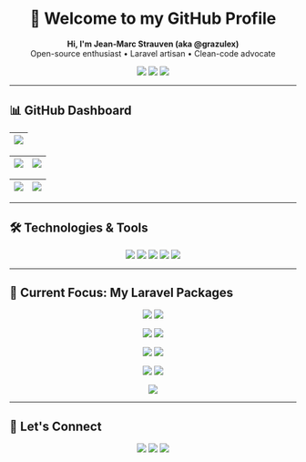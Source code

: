 <h1 align="center">👋 Welcome to my GitHub Profile</h1>

<p align="center">
  <b>Hi, I'm Jean‑Marc Strauven (aka @grazulex)</b> <br/>
  Open-source enthusiast • Laravel artisan • Clean-code advocate
</p>

<p align="center">
  <a href="https://opensourcemyfriend.hashnode.dev/"><img src="https://img.shields.io/badge/📝%20Blog-Hashnode-blue?style=for-the-badge" /></a>
  <a href="https://www.linkedin.com/in/jean-marc-strauven/"><img src="https://img.shields.io/badge/LinkedIn-JeanMarcStra-0A66C2?style=for-the-badge&logo=linkedin" /></a>
  <a href="https://github.com/grazulex?tab=followers"><img src="https://img.shields.io/github/followers/grazulex?style=for-the-badge" /></a>
</p>

---

## 📊 GitHub Dashboard

| ![](https://github-profile-summary-cards.vercel.app/api/cards/profile-details?username=grazulex&theme=github_dark) |
| :----------------------------------------------------------------------------------------------------------------: |

| ![](https://github-profile-summary-cards.vercel.app/api/cards/repos-per-language?username=grazulex&theme=github_dark) | ![](https://github-profile-summary-cards.vercel.app/api/cards/most-commit-language?username=grazulex&theme=github_dark) |
| :-------------------------------------------------------------------------------------------------------------------: | :----------------------------------------------------------------------------------------------------------------------: |

| ![](https://github-profile-summary-cards.vercel.app/api/cards/stats?username=grazulex&theme=github_dark) | ![](https://github-profile-summary-cards.vercel.app/api/cards/productive-time?username=grazulex&theme=github_dark&utcOffset=+2) |
| :------------------------------------------------------------------------------------------------------: | :--------------------------------------------------------------------------------------------------------------------------: |

---

## 🛠️ Technologies & Tools

<p align="center">
  <img src="https://img.shields.io/badge/PHP-777BB4?style=for-the-badge&logo=php&logoColor=white" />
  <img src="https://img.shields.io/badge/Laravel-FF2D20?style=for-the-badge&logo=laravel&logoColor=white" />
  <img src="https://img.shields.io/badge/Bash-121011?style=for-the-badge&logo=gnu-bash&logoColor=white" />
  <img src="https://img.shields.io/badge/Python-3670A0?style=for-the-badge&logo=python&logoColor=ffdd54" />
  <img src="https://img.shields.io/badge/Linux-FCC624?style=for-the-badge&logo=linux&logoColor=black" />
</p>

---

## 🔭 Current Focus: My Laravel Packages

<p align="center">
  <a href="https://github.com/grazulex/laravel-arc"><img src="https://github-readme-stats.vercel.app/api/pin/?username=grazulex&repo=laravel-arc&theme=github_dark&show_owner=true" /></a>
  <a href="https://github.com/grazulex/laravel-flowpipe"><img src="https://github-readme-stats.vercel.app/api/pin/?username=grazulex&repo=laravel-flowpipe&theme=github_dark&show_owner=true" /></a>
</p>

<p align="center">
  <a href="https://github.com/grazulex/laravel-statecraft"><img src="https://github-readme-stats.vercel.app/api/pin/?username=grazulex&repo=laravel-statecraft&theme=github_dark&show_owner=true" /></a>
  <a href="https://github.com/grazulex/laravel-safeguard"><img src="https://github-readme-stats.vercel.app/api/pin/?username=grazulex&repo=laravel-safeguard&theme=github_dark&show_owner=true" /></a>
</p>

<p align="center">
  <a href="https://github.com/grazulex/laravel-tddraft"><img src="https://github-readme-stats.vercel.app/api/pin/?username=grazulex&repo=laravel-tddraft&theme=github_dark&show_owner=true" /></a>
  <a href="https://github.com/grazulex/laravel-snapshot"><img src="https://github-readme-stats.vercel.app/api/pin/?username=grazulex&repo=laravel-snapshot&theme=github_dark&show_owner=true" /></a>
</p>

<p align="center">
  <a href="https://github.com/grazulex/laravel-atlas"><img src="https://github-readme-stats.vercel.app/api/pin/?username=grazulex&repo=laravel-atlas&theme=github_dark&show_owner=true" /></a>
  <a href="https://github.com/grazulex/laravel-configrypt"><img src="https://github-readme-stats.vercel.app/api/pin/?username=grazulex&repo=laravel-configrypt&theme=github_dark&show_owner=true" /></a>
</p>

<p align="center">
  <a href="https://github.com/grazulex/laravel-devtoolbox"><img src="https://github-readme-stats.vercel.app/api/pin/?username=grazulex&repo=laravel-devtoolbox&theme=github_dark&show_owner=true" /></a>
</p>

---

## 🤝 Let's Connect

<p align="center">
  <a href="https://opensourcemyfriend.hashnode.dev"><img src="https://img.shields.io/badge/Blog-OpenSourceMyFriend-2962FF?style=for-the-badge" /></a>
  <a href="https://www.linkedin.com/in/jean-marc-strauven/"><img src="https://img.shields.io/badge/LinkedIn-JeanMarcStra-0A66C2?style=for-the-badge&logo=linkedin" /></a>
  <a href="https://github.com/grazulex?tab=followers"><img src="https://img.shields.io/github/followers/grazulex?style=for-the-badge" /></a>
</p>
